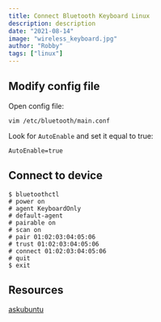 ```yaml
---
title: Connect Bluetooth Keyboard Linux
description: description
date: "2021-08-14"
image: "wireless_keyboard.jpg"
author: "Robby"
tags: ["linux"]
---
```


## Modify config file

Open config file:

```
vim /etc/bluetooth/main.conf
```

Look for `AutoEnable` and set it equal to true:

```
AutoEnable=true
```

## Connect to device

```
$ bluetoothctl
# power on
# agent KeyboardOnly
# default-agent
# pairable on
# scan on
# pair 01:02:03:04:05:06
# trust 01:02:03:04:05:06
# connect 01:02:03:04:05:06
# quit
$ exit
```

## Resources

[askubuntu](https://askubuntu.com/questions/17504/how-can-i-have-a-bluetooth-keyboard-auto-connect-at-startup)
